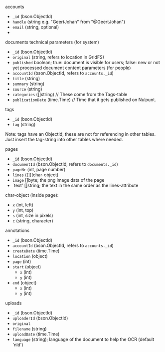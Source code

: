 accounts
 - `_id` (bson.ObjectId)
 - `handle` (string e.g. "GeertJohan" from "@GeertJohan")
 - `email` (string, optional)
 - 

documents
technical parameters (for system)
 - `_id` (bson.ObjectId)
 - `original` (string, refers to location in GridFS)
 - `published` boolean; true: document is visible for users; false: new or not yet processed document
content parameters (for people)
 - `accountId` (bson.ObjectId, refers to `accounts._id`)
 - `title` (string)
 - `summary` (string)
 - `source` (string)
 - `categories` ([]string)  // These come from the Tags-table
 - `publicationDate` (time.Time)  // Time that it gets published on Nulpunt.


tags
 - `_id` (bson.ObjectId)
 - `tag` (string)

Note: tags have an ObjectId, these are not for referencing in other tables.
Just insert the tag-string into other tables where needed.

pages
 - `_id` (bson.ObjectId)
 - `documentId` (bson.ObjectId, refers to `documents._id`)
 - `pageNr` (int, page number)
 - `lines` ([][]char-object)
 - `image` []byte; the png image data of the page
 - `text' []string; the text in the same order as the lines-attribute

char-object (inside page):
 - `x` (int, left)
 - `y` (int, top)
 - `s` (int, size in pixels)
 - `c` (string, character)

annotations
 - `_id` (bson.ObjectId)
 - `accountId` (bson.ObjectId, refers to `accounts._id`)
 - `createDate` (time.Time)
 - `location` (object)
  - `page` (int)
  - `start` (object)
    - `x` (int)
    - `y` (int)
  - `end` (object)
    - `x` (int)
    - `y` (int)

uploads
 - `_id` (bson.ObjectId)
 - `uploaderId` (bson.ObjectId)
 - `original` 
 - `filename` (string)
 - `uploadDate` (time.Time)
 - `language` (string); language of the document to help the OCR (default 'nld')